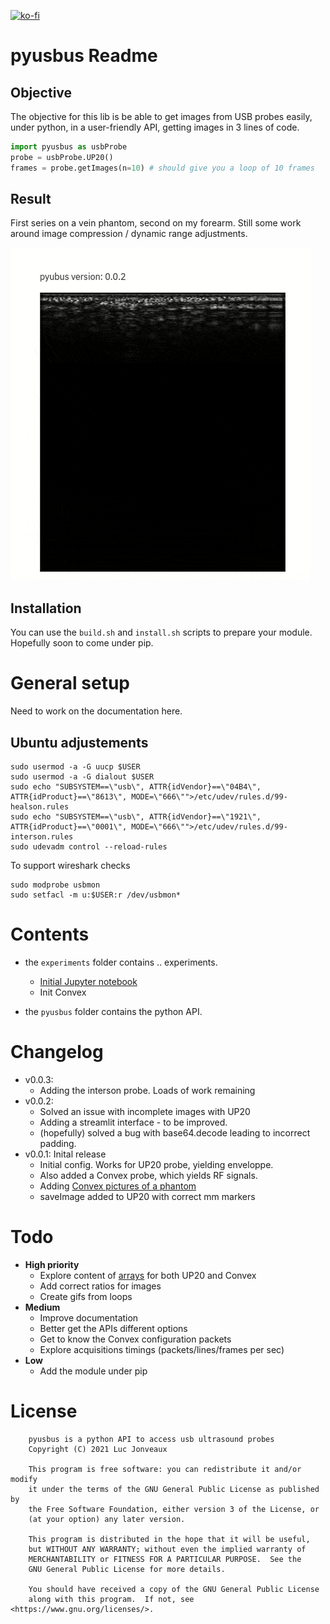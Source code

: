 [![ko-fi](https://www.ko-fi.com/img/githubbutton_sm.svg)](https://ko-fi.com/G2G81MT0G)


# pyusbus Readme

## Objective

The objective for this lib is be able to get images from USB probes easily, under python, in a user-friendly API, getting images in 3 lines of code.

```python
import pyusbus as usbProbe
probe = usbProbe.UP20() 
frames = probe.getImages(n=10) # should give you a loop of 10 frames
```

## Result

First series on a vein phantom, second on my forearm. Still some work around image compression / dynamic range adjustments.
 
![](/experiments/streamlit/capture.gif)

## Installation

You can use the `build.sh` and `install.sh` scripts to prepare your module. Hopefully soon to come under pip.

# General setup
 
Need to work on the documentation here.

## Ubuntu adjustements

```
sudo usermod -a -G uucp $USER
sudo usermod -a -G dialout $USER
sudo echo "SUBSYSTEM==\"usb\", ATTR{idVendor}==\"04B4\", ATTR{idProduct}==\"8613\", MODE=\"666\"">/etc/udev/rules.d/99-healson.rules 
sudo echo "SUBSYSTEM==\"usb\", ATTR{idVendor}==\"1921\", ATTR{idProduct}==\"0001\", MODE=\"666\"">/etc/udev/rules.d/99-interson.rules 
sudo udevadm control --reload-rules
```

To support wireshark checks

```
sudo modprobe usbmon
sudo setfacl -m u:$USER:r /dev/usbmon*
```

# Contents

* the `experiments` folder contains .. experiments.
  * [Initial Jupyter notebook](/experiments/20210325-UP20L_init.ipynb)
  * Init Convex

* the `pyusbus` folder contains the python API.


# Changelog

* v0.0.3:
  * Adding the interson probe. Loads of work remaining
* v0.0.2:
  * Solved an issue with incomplete images with UP20
  * Adding a streamlit interface - to be improved.
  * (hopefully) solved a bug with base64.decode leading to incorrect padding. 
* v0.0.1: Inital release
  * Initial config. Works for UP20 probe, yielding enveloppe.
  * Also added a Convex probe, which yields RF signals.
  * Adding [Convex pictures of a phantom](/probes/CONV/)
  * saveImage added to UP20 with correct mm markers

# Todo

* __High priority__
  * Explore content of [arrays](/experiments/payloads/) for both UP20 and Convex
  * Add correct ratios for images
  * Create gifs from loops
* __Medium__
  * Improve documentation
  * Better get the APIs different options
  * Get to know the Convex configuration packets
  * Explore acquisitions timings (packets/lines/frames per sec)
* __Low__
  * Add the module under pip

# License

```
    pyusbus is a python API to access usb ultrasound probes
    Copyright (C) 2021 Luc Jonveaux

    This program is free software: you can redistribute it and/or modify
    it under the terms of the GNU General Public License as published by
    the Free Software Foundation, either version 3 of the License, or
    (at your option) any later version.

    This program is distributed in the hope that it will be useful,
    but WITHOUT ANY WARRANTY; without even the implied warranty of
    MERCHANTABILITY or FITNESS FOR A PARTICULAR PURPOSE.  See the
    GNU General Public License for more details.

    You should have received a copy of the GNU General Public License
    along with this program.  If not, see <https://www.gnu.org/licenses/>.
```


